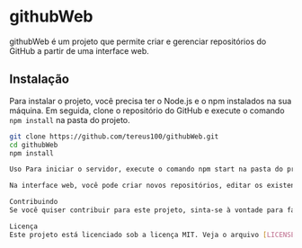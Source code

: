 # githubWeb

githubWeb é um projeto que permite criar e gerenciar repositórios do GitHub a partir de uma interface web.

## Instalação

Para instalar o projeto, você precisa ter o Node.js e o npm instalados na sua máquina. Em seguida, clone o repositório do GitHub e execute o comando `npm install` na pasta do projeto.

```bash
git clone https://github.com/tereus100/githubWeb.git
cd githubWeb
npm install

Uso Para iniciar o servidor, execute o comando npm start na pasta do projeto. Isso irá iniciar o servidor na porta 3000. Você pode acessar a interface web no seu navegador em http://localhost:3000.

Na interface web, você pode criar novos repositórios, editar os existentes, fazer commits, pushs, pulls, e outras operações do Git. Você também pode ver o histórico de commits, as branches, os arquivos, e as estatísticas do seu repositório.

Contribuindo
Se você quiser contribuir para este projeto, sinta-se à vontade para fazer um fork, criar uma branch, e enviar um pull request. Você também pode abrir issues para reportar bugs, sugerir melhorias, ou pedir ajuda.

Licença
Este projeto está licenciado sob a licença MIT. Veja o arquivo [LICENSE] para mais detalhes.